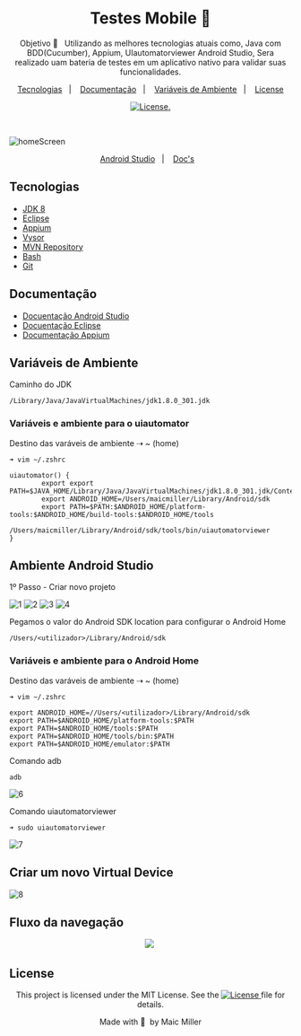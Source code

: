 
<div align="center">
  
# Testes Mobile 📱
  
  
Objetivo 🎯  &nbsp;&nbsp;Utilizando as melhores tecnologias atuais como, Java com BDD(Cucumber), Appium, UIautomatorviewer Android Studio, Sera realizado uam bateria de testes em um aplicativo nativo para validar suas funcionalidades.
  
</div>
  
  <p align="center">
  <a href="#Tecnologias">Tecnologias</a>&nbsp;&nbsp;&nbsp;|&nbsp;&nbsp;&nbsp;
  <a href="#Documentação">Documentação</a>&nbsp;&nbsp;&nbsp;|&nbsp;&nbsp;&nbsp;
  <a href="#Variáveis-de-Ambiente">Variáveis de Ambiente</a>&nbsp;&nbsp;&nbsp;|&nbsp;&nbsp;&nbsp;
  <a href="#License">License</a>
</p>

<p align="center">
  <a href="https://mit-license.org/">
  <img src="https://img.shields.io/static/v1?label=license&message=MIT&color=5965E0&labelColor=121214" alt="License">.
  </a>
</p>

<br>

![homeScreen](https://user-images.githubusercontent.com/990877/134563936-3498f667-9a3d-46a2-ac3d-3c3710dba50d.png)

<p align="center">
  <a href="https://developer.android.com/">Android Studio</a>&nbsp;&nbsp;&nbsp;|&nbsp;&nbsp;&nbsp;
  <a href="https://developer.android.com/docs">Doc's</a>&nbsp;&nbsp;&nbsp;
</p>

## Tecnologias

- [JDK 8](https://www.oracle.com/br/java/technologies/javase/javase8-archive-downloads.html)
- [Eclipse](https://www.eclipse.org/)
- [Appium](https://appium.io/)
- [Vysor](https://www.vysor.io/)
- [MVN Repository](https://mvnrepository.com/)
- [Bash](https://www.gnu.org/software/bash/)
- [Git](https://git-scm.com/)

## Documentação

- [Docuentação Android Studio](https://developer.android.com/docs)
- [Docuentação Eclipse](https://help.eclipse.org/latest/index.jsp)
- [Documentação Appium](https://appium.io/docs/en/about-appium/intro/)

## Variáveis de Ambiente


Caminho do JDK
```script
/Library/Java/JavaVirtualMachines/jdk1.8.0_301.jdk
```

### Variáveis e ambiente para o uiautomator

Destino das varáveis de ambiente ⇢ ~ (home)

```script
➜ vim ~/.zshrc
```
```script
uiautomator() {
        export export PATH=$JAVA_HOME/Library/Java/JavaVirtualMachines/jdk1.8.0_301.jdk/Contents/Home:$PATH
        export ANDROID_HOME=/Users/maicmiller/Library/Android/sdk
        export PATH=$PATH:$ANDROID_HOME/platform-tools:$ANDROID_HOME/build-tools:$ANDROID_HOME/tools
        /Users/maicmiller/Library/Android/sdk/tools/bin/uiautomatorviewer
}
```

## Ambiente Android Studio

1º Passo - Criar novo projeto

![1](https://user-images.githubusercontent.com/990877/134569253-c7eda8a6-f6dc-4770-8b97-4cbd4081bece.png)
![2](https://user-images.githubusercontent.com/990877/134569053-7fab890b-4732-47cb-96a8-02f7c39d0811.png)
![3](https://user-images.githubusercontent.com/990877/134569683-e311b458-66dd-4411-a50c-878eb019cb28.png)
![4](https://user-images.githubusercontent.com/990877/134570019-d0bbf3af-4c3f-407a-adb0-e81285e42668.png)

Pegamos o valor do Android SDK location para configurar o Android Home
```script
/Users/<utilizador>/Library/Android/sdk
```
### Variáveis e ambiente para o Android Home

Destino das varáveis de ambiente ⇢ ~ (home)

```script
➜ vim ~/.zshrc
```

```script
export ANDROID_HOME=//Users/<utilizador>/Library/Android/sdk
export PATH=$ANDROID_HOME/platform-tools:$PATH
export PATH=$ANDROID_HOME/tools:$PATH
export PATH=$ANDROID_HOME/tools/bin:$PATH
export PATH=$ANDROID_HOME/emulator:$PATH
```
Comando adb
```script
adb
```
![6](https://user-images.githubusercontent.com/990877/134571024-44e9f996-a1f3-4250-9d85-01827a0d172d.png)

Comando uiautomatorviewer
```script
➜ sudo uiautomatorviewer
```
![7](https://user-images.githubusercontent.com/990877/134571552-bd24b3f6-12ce-4425-9cb6-9e894af14331.png)

## Criar um novo Virtual Device

![8](https://user-images.githubusercontent.com/990877/134571964-18599d79-e8de-42df-8451-5597cb1e739e.png)

##

## Fluxo da navegação

<div align="center">

<a href=""><img src="https://img.shields.io/badge/step-01-9cf"></a>&nbsp;


</div>

##



## License

<div align="center">
  
<p>This project is licensed under the MIT License. See the
  <a href="https://mit-license.org/">
  <img src="https://img.shields.io/static/v1?label=license&message=MIT&color=5965E0&labelColor=121214" alt="License">
  </a> file for details.</p>
<p>Made with&nbsp;💙 &nbsp;by Maic Miller</p>
  
<div>
